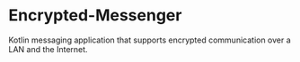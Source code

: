 # Encrypted-Messenger
Kotlin messaging application that supports encrypted communication over a LAN and the Internet.
